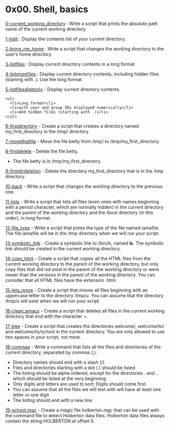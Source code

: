 # 0x00. Shell, basics

[0-current_working_directory](./0-current_working_directory) : Write a script that prints the absolute path name of the current working directory.

[1-listit](./1-listit) : Display the contents list of your current directory.

[2-bring_me_home](./2-bring_me_home) : Write a script that changes the working directory to the user’s home directory.

[3-listfiles](./3-listfiles) : Display current directory contents in a long format

[4-listmorefiles](./4-listmorefiles) : Display current directory contents, including hidden files (starting with .). Use the long format.

[5-listfilesdigitonly](./5-listfilesdigitonly) - Display current directory contents. 
```
<ul>
  <li>Long format</li>
  <li>with user and group IDs displayed numerically</li>
  <li>And hidden files (starting with .)</li>
</ul>
```

[6-firstdirectory](./6-firstdirectory) - Create a script that creates a directory named my_first_directory in the /tmp/ directory.

[7-movethatfile](./7-movethatfile) - Move the file betty from /tmp/ to /tmp/my_first_directory.

[8-firstdelete](./8-firstdelete) - Delete the file betty. 
<ul>
  <li>The file betty is in /tmp/my_first_directory</li>
</ul>

[9-firstdirdeletion](./9-firstdirdeletion) - Delete the directory my_first_directory that is in the /tmp directory.

[10-back](./10-back) - Write a script that changes the working directory to the previous one.

[11-lists](./11-lists) - Write a script that lists all files (even ones with names beginning with a period character, which are normally hidden) in the current directory and the parent of the working directory and the /boot directory (in this order), in long format.

[12-file_type](./12-file_type) - Write a script that prints the type of the file named iamafile. The file iamafile will be in the /tmp directory when we will run your script.

[13-symbolic_link](./13-symbolic_link) - Create a symbolic link to /bin/ls, named __ls__. The symbolic link should be created in the current working directory.

[14-copy_html](./14-copy_html) - Create a script that copies all the HTML files from the current working directory to the parent of the working directory, but only copy files that did not exist in the parent of the working directory or were newer than the versions in the parent of the working directory. You can consider that all HTML files have the extension .html

[15-lets_move](./15-lets_move) - Create a script that moves all files beginning with an uppercase letter to the directory /tmp/u. You can assume that the directory /tmp/u will exist when we will run your script

[16-clean_emacs](./16-clean_emacs) - Create a script that deletes all files in the current working directory that end with the character ~.

[17-tree](./17-tree) - Create a script that creates the directories welcome/, welcome/to/ and welcome/to/school in the current directory. You are only allowed to use two spaces in your script, not more.

[18-commas](./18-commas) - Write a command that lists all the files and directories of the current directory, separated by commas (,).

<ul>
  <li>Directory names should end with a slash (/)</li>
  <li>Files and directories starting with a dot (.) should be listed</li>
  <li>The listing should be alpha ordered, except for the directories . and .. which should be listed at the very beginning</li>
  <li>Only digits and letters are used to sort; Digits should come first</li>
  <li>You can assume that all the files we will test with will have at least one letter or one digit</li>
  <li>The listing should end with a new line.</li>
</ul>

[19-school.mgc](./school.mgc) - Create a magic file holberton.mgc that can be used with the command file to detect Holberton data files. Holberton data files always contain the string HOLBERTON at offset 0.

